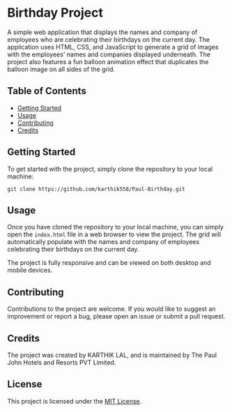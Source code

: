 # Birthday Project

A simple web application that displays the names and company of employees who are celebrating their birthdays on the current day. The application uses HTML, CSS, and JavaScript to generate a grid of images with the employees' names and companies displayed underneath. The project also features a fun balloon animation effect that duplicates the balloon image on all sides of the grid.

## Table of Contents

- [Getting Started](#getting-started)
- [Usage](#usage)
- [Contributing](#contributing)
- [Credits](#credits)

## Getting Started

To get started with the project, simply clone the repository to your local machine:

`git clone https://github.com/karthik558/Paul-Birthday.git`

## Usage

Once you have cloned the repository to your local machine, you can simply open the `index.html` file in a web browser to view the project. The grid will automatically populate with the names and company of employees celebrating their birthdays on the current day.

The project is fully responsive and can be viewed on both desktop and mobile devices.

## Contributing

Contributions to the project are welcome. If you would like to suggest an improvement or report a bug, please open an issue or submit a pull request.

## Credits

The project was created by KARTHIK LAL, and is maintained by The Paul John Hotels and Resorts PVT Limited.

## License

This project is licensed under the [MIT License](https://opensource.org/licenses/MIT).
